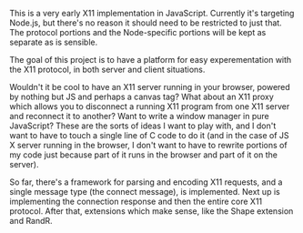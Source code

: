 This is a very early X11 implementation in JavaScript. Currently it's
targeting Node.js, but there's no reason it should need to be
restricted to just that. The protocol portions and the Node-specific
portions will be kept as separate as is sensible.

The goal of this project is to have a platform for easy
experementation with the X11 protocol, in both server and client
situations.

Wouldn't it be cool to have an X11 server running in your browser,
powered by nothing but JS and perhaps a canvas tag? What about an X11
proxy which allows you to disconnect a running X11 program from one
X11 server and reconnect it to another? Want to write a window manager
in pure JavaScript? These are the sorts of ideas I want to play with,
and I don't want to have to touch a single line of C code to do it
(and in the case of JS X server running in the browser, I don't want
to have to rewrite portions of my code just because part of it runs in
the browser and part of it on the server).

So far, there's a framework for parsing and encoding X11 requests, and
a single message type (the connect message), is implemented. Next up
is implementing the connection response and then the entire core X11
protocol. After that, extensions which make sense, like the Shape
extension and RandR.